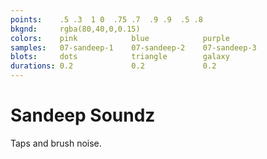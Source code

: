 ```yaml
---
points:    .5 .3  1 0  .75 .7  .9 .9  .5 .8
bkgnd:     rgba(80,40,0,0.15)
colors:    pink            blue            purple
samples:   07-sandeep-1    07-sandeep-2    07-sandeep-3
blots:     dots            triangle        galaxy
durations: 0.2             0.2             0.2
---
```


Sandeep Soundz
==============

Taps and brush noise. 